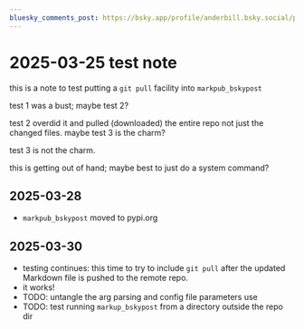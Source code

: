 ```yaml
---
bluesky_comments_post: https://bsky.app/profile/anderbill.bsky.social/post/3llmpjx4ciu22
---
```

# 2025-03-25 test note

this is a note to test putting a `git pull` facility into `markpub_bskypost`

test 1 was a bust; maybe test 2?

test 2 overdid it and pulled (downloaded) the entire repo not just the changed files.
maybe test 3 is the charm?

test 3 is not the charm.  

this is getting out of hand; maybe best to just do a system command?

## 2025-03-28  
- `markpub_bskypost` moved to pypi.org  

## 2025-03-30  
- testing continues: this time to try to include `git pull` after the updated Markdown file is pushed to the remote repo.
- it works!
- TODO: untangle the arg parsing and config file parameters use
- TODO: test running `markup_bskypost` from a directory outside the repo dir


